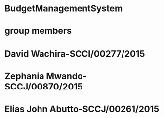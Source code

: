 # BudgetManagementSystem
# group members
# David Wachira-SCCI/00277/2015
# Zephania Mwando-SCCJ/00870/2015
# Elias John Abutto-SCCJ/00261/2015
